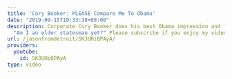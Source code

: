 ```yaml
---
title: 'Cory Booker: PLEASE Compare Me To Obama'
date: "2019-09-15T10:33:38+08:00"
description: Corporate Cory Booker does his best Obama impression and fails miserably.
  "Am I an elder statesman yet?" Please subscribe if you enjoy my videos!
url: /jasonfromdetroit/SK3UHiQPAyA/
providers:
  youtube:
    id: SK3UHiQPAyA
type: video
---
```

